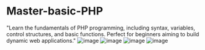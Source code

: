 # Master-basic-PHP
"Learn the fundamentals of PHP programming, including syntax, variables, control structures, and basic functions. Perfect for beginners aiming to build dynamic web applications."
![image](https://github.com/user-attachments/assets/44c17776-2515-4d10-838a-6b4eeddc48b3)
![image](https://github.com/user-attachments/assets/0edc4d0d-572d-429d-a867-d2f17b53a023)
![image](https://github.com/user-attachments/assets/6b32652e-bbd4-4ff4-ac35-c44b1f9a88e7)
![image](https://github.com/user-attachments/assets/a96ca078-6b0f-4338-b730-6b0801b92456)
